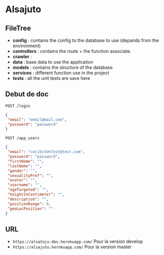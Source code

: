 # Alsajuto

## FileTree

* __config__ : contains the config to the database to use (depands from the environment)
* __controllers__ : contains the route + the function associate.
* __crawler__ :
* __data__ : base data to use the application
* __models__ : contains the structure of the database
* __services__ : different function use in the project
* __tests__ : all the unit tests are save here

## Debut de doc

`POST /login`

```JSON
{
 "email": "email@mail.com",
 "password": "password"
}
```

`POST /app_users`

```JSON
{
 "email": "ceciEstUnTest@test.com",
 "password": "password",
 "firstName": "",
 "lastName": "",
 "gender": "",
 "sexualityPref": "",
 "avatar": "",
 "username": "",
 "ageTargeted": "",
 "heightInCentimeter": "",
 "description": "",
 "positionRange": 0,
 "geoLocPosition": ""
}
```

## URL

* `https://alsatoju-dev.herokuapp.com/` Pour la version develop
* `https://alsajuto.herokuapp.com/` Pour la version master

